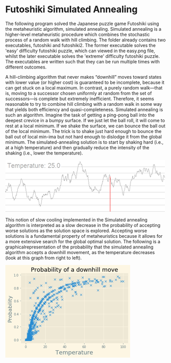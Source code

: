 # Futoshiki Simulated Annealing #

The following program solved the Japanese puzzle game Futoshiki using the metaheuristic algorithm, simulated annealing. Simulated annealing is a higher-level metaheuristic procedure which combines the stochastic process of a random walk with hill climbing. The folder already contains two executables, futoshiki and futoshiki2. The former executable solves the 'easy' difficulty futoshiki puzzle, which can viewed in the easy.png file, whilst the later executable solves the 'extreme' difficulty futoshiki puzzle. The executables are written such that they can be run multiple times with different outcomes. 

A hill-climbing algorithm that never makes “downhill” moves toward states with lower value (or higher cost) is guaranteed to be incomplete, because it can get stuck on a local maximum. In contrast, a purely random walk—that is, moving to a successor chosen uniformly at random from the set of successors—is complete but extremely inefficient. Therefore, it seems reasonable to try to combine hill climbing with a random walk in some way that yields both efficiency and quasi-completeness. Simulated annealing is such an algorithm.
Imagine the task of getting a ping-pong ball into the deepest crevice in a bumpy surface. If we just let the ball roll, it will come to rest at a local minimum. If we shake the surface, we can bounce the ball out of the local minimum. The trick is to shake just hard enough to bounce the ball out of local min-ima but not hard enough to dislodge it from the global minimum. The simulated-annealing solution is to start by shaking hard (i.e., at a high temperature) and then gradually reduce the intensity of the shaking (i.e., lower the temperature).

![](simulated.gif)

This notion of slow cooling implemented in the Simulated annealing algorithm is interpreted as a slow decrease in the probability of accepting worse solutions as the solution space is explored. Accepting worse solutions is a fundamental property of metaheuristics because it allows for a more extensive search for the global optimal solution. The following is a graphicalrepresentation of the probability that the simulated annealing algorithm accepts a downhill movement, as the temperature decreases (look at this graph from right to left).

![](prob_param.png)



